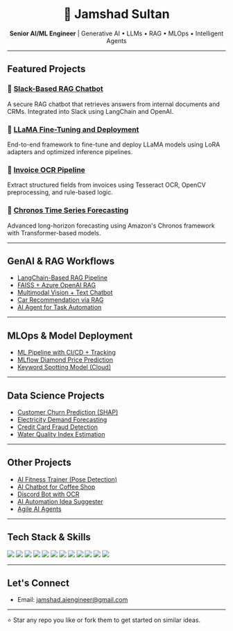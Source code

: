 <h1 align="center">👋 Jamshad Sultan</h1>
<p align="center">
  <strong>Senior AI/ML Engineer</strong> | Generative AI • LLMs • RAG • MLOps • Intelligent Agents
</p>

---

##  Featured Projects

### 🔹 [Slack-Based RAG Chatbot](https://github.com/jamshad-aiengineer/slack-bot-rag)  
A secure RAG chatbot that retrieves answers from internal documents and CRMs. Integrated into Slack using LangChain and OpenAI.

### 🔹 [LLaMA Fine-Tuning and Deployment](https://github.com/jamshad-aiengineer/LLaMA)  
End-to-end framework to fine-tune and deploy LLaMA models using LoRA adapters and optimized inference pipelines.

### 🔹 [Invoice OCR Pipeline](https://github.com/jamshad-aiengineer/Invoice_OCR)  
Extract structured fields from invoices using Tesseract OCR, OpenCV preprocessing, and rule-based logic.

### 🔹 [Chronos Time Series Forecasting](https://github.com/jamshad-aiengineer/chronos-forecasting)  
Advanced long-horizon forecasting using Amazon's Chronos framework with Transformer-based models.

---

##  GenAI & RAG Workflows

- [LangChain-Based RAG Pipeline](https://github.com/jamshad-aiengineer/rag-pipeline)  
- [FAISS + Azure OpenAI RAG](https://github.com/jamshad-aiengineer/RAG-Pipeline-with-FAISS-and-Azure-OpenAI)  
- [Multimodal Vision + Text Chatbot](https://github.com/jamshad-aiengineer/multimodal-chatbot)  
- [Car Recommendation via RAG](https://github.com/jamshad-aiengineer/car-recommendation-rag)  
- [AI Agent for Task Automation](https://github.com/jamshad-aiengineer/ai-agent-task-automation)

---

##  MLOps & Model Deployment

- [ML Pipeline with CI/CD + Tracking](https://github.com/jamshad-aiengineer/ML-Pipeline)  
- [MLflow Diamond Price Prediction](https://github.com/jamshad-aiengineer/Diamond-Price-Prediction-with-MLflow)  
- [Keyword Spotting Model (Cloud)](https://github.com/jamshad-aiengineer/keyword-spotting-model-into-cloud-server-by-integrating-CI-CD-pipeline)

---

##  Data Science Projects

- [Customer Churn Prediction (SHAP)](https://github.com/jamshad-aiengineer/Churn-Prediction-Credit-Card)  
- [Electricity Demand Forecasting](https://github.com/jamshad-aiengineer/Energy_Demand_Forecasting)  
- [Credit Card Fraud Detection](https://github.com/jamshad-aiengineer/credit-Card-Fraud-Detection)  
- [Water Quality Index Estimation](https://github.com/jamshad-aiengineer/Estimation-of-Water-Quality-Index-)

---

##  Other Projects

- [AI Fitness Trainer (Pose Detection)](https://github.com/jamshad-aiengineer/AI-Fitness-Trainer)  
- [AI Chatbot for Coffee Shop](https://github.com/jamshad-aiengineer/AI-Chatbot-for-Coffee-Shop-App)  
- [Discord Bot with OCR](https://github.com/jamshad-aiengineer/Discord-Bot-OCR)  
- [AI Automation Idea Suggester](https://github.com/jamshad-aiengineer/ai_automation_suggester)  
- [Agile AI Agents](https://github.com/jamshad-aiengineer/agile-ai-agents)

---

##  Tech Stack & Skills

<p>
  <img src="https://img.shields.io/badge/Python-3776AB?style=flat&logo=python&logoColor=white"/>
  <img src="https://img.shields.io/badge/LLMs-OpenAI-blue?style=flat&logo=openai"/>
  <img src="https://img.shields.io/badge/LangChain-yellow?style=flat"/>
  <img src="https://img.shields.io/badge/LlamaIndex-forestgreen?style=flat"/>
  <img src="https://img.shields.io/badge/FastAPI-005571?style=flat&logo=fastapi"/>
  <img src="https://img.shields.io/badge/Streamlit-FF4B4B?style=flat&logo=streamlit&logoColor=white"/>
  <img src="https://img.shields.io/badge/Docker-2496ED?style=flat&logo=docker&logoColor=white"/>
  <img src="https://img.shields.io/badge/AWS-232F3E?style=flat&logo=amazonaws&logoColor=white"/>
  <img src="https://img.shields.io/badge/CI/CD-GitHub%20Actions-blue?style=flat&logo=githubactions"/>
  <img src="https://img.shields.io/badge/MLflow-0194E2?style=flat&logo=mlflow"/>
  <img src="https://img.shields.io/badge/PyTorch-EE4C2C?style=flat&logo=pytorch&logoColor=white"/>
  <img src="https://img.shields.io/badge/Scikit--Learn-F7931E?style=flat&logo=scikit-learn&logoColor=white"/>
</p>

---

##  Let's Connect


- Email: [jamshad.aiengineer@gmail.com](mailto:jamshad.aiengineer@gmail.com)

---

⭐️ Star any repo you like or fork them to get started on similar ideas.
